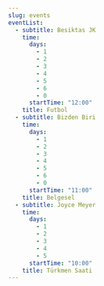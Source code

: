 ```yaml
---
slug: events
eventList:
  - subtitle: Besiktas JK
    time:
      days:
        - 1
        - 2
        - 3
        - 4
        - 5
        - 6
        - 0
      startTime: "12:00"
    title: Futbol
  - subtitle: Bizden Biri
    time:
      days:
        - 1
        - 2
        - 3
        - 4
        - 5
        - 6
        - 0
      startTime: "11:00"
    title: Belgesel
  - subtitle: Joyce Meyer
    time:
      days:
        - 1
        - 2
        - 3
        - 4
        - 5
      startTime: "10:00"
    title: Türkmen Saati    
---
```


